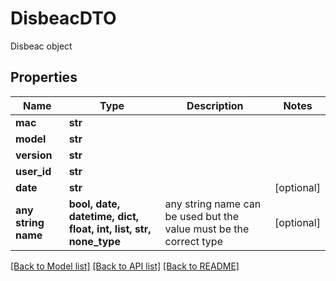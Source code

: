 # DisbeacDTO

Disbeac object

## Properties
Name | Type | Description | Notes
------------ | ------------- | ------------- | -------------
**mac** | **str** |  | 
**model** | **str** |  | 
**version** | **str** |  | 
**user_id** | **str** |  | 
**date** | **str** |  | [optional] 
**any string name** | **bool, date, datetime, dict, float, int, list, str, none_type** | any string name can be used but the value must be the correct type | [optional]

[[Back to Model list]](../README.md#documentation-for-models) [[Back to API list]](../README.md#documentation-for-api-endpoints) [[Back to README]](../README.md)


